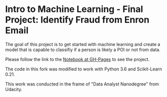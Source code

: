 # Intro to Machine Learning - Final Project: Identify Fraud from Enron Email
The goal of this project is to get started with machine learning and create a model that is capable to classifiy if a person is likely a POI or not from data.

Please follow the link to the [Notebook at GH-Pages](https://joewa.github.io/enron-ml-project/final_project.html) to see the project.

The code in this fork was modified to work with Python 3.6 and Scikit-Learn 0.21.

This work was conducted in the frame of "Data Analyst Nanodegree" from Udacity.

